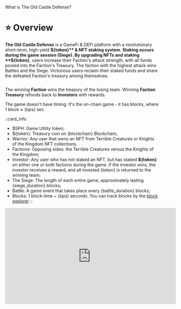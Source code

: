<p>What is The Old Castle Defense?</p>

# ⭐ Overview

**The Old Castle Defense** is a GameFi & DEFI platform with a revolutionary short-term, high-yield **${token}** & NFT 
staking system. Staking occurs during the game session (Siege). By upgrading NFTs and staking **${token}**, users 
increase their Faction's attack strength, with all funds pooled into the Faction's Treasury. The faction 
with the highest attack wins Battles and the Siege. Victorious users reclaim their staked funds and share 
the defeated Faction's treasury among themselves.

<figure><img src="/assets/docs/.gitbook/assets/overview_{blockchain}_{token}.png" alt=""><figcaption></figcaption></figure>

The winning **Faction** wins the treasury of the losing team. Winning **Faction Treasury** 
refunds back to **Investors** with rewards.

The game doesn't have timing. It's the on-chain game - it has blocks, where 1 block ≈ {bps} sec.

::card_info
* $SPH: Game Utility token;
* ${token}: Treasury coin on {blockchain} Blockchain;
* Warrior: Any user that owns an NFT from Terrible Creatures or Knights of the Kingdom NFT collections. 
* Factions: Opposing sides: the Terrible Creatures versus the Knights of the Kingdom;
* Investor: Any user who has not staked an NFT, but has staked **${token}** on either one or both factions during 
the game. If the investor wins, the investor receives a reward, and all invested {token} is returned 
to the winning team;
* The Siege: The length of each entire game, approximately lasting {siege_duration} blocks;
* Battle: A game event that takes place every {battle_duration} blocks;
* Blocks: 1 block-time ~ {bps} seconds. You can track blocks by the [block explorer](https://TBD.com)
::

<iframe width="560" height="315" 
src="https://www.youtube.com/embed/n1J3004v5Mk?si=VkA5GRAfMyZ6O-1-" 
title="YouTube video player" 
frameborder="0" 
allow="accelerometer; autoplay; 
clipboard-write; encrypted-media; gyroscope; picture-in-picture; web-share" allowfullscreen>
</iframe>